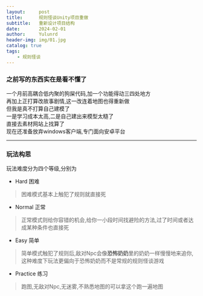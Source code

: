 ```yaml
---
layout:     post
title:      规则怪谈Unity项目重做
subtitle:   重新设计项目结构
date:       2024-02-01
author:     Yulunrd
header-img: img/01.jpg
catalog: true
tags:
    - 规则怪谈
---
```



### 之前写的东西实在是看不懂了
一个月前高耦合低内聚的狗屎代码,加一个功能得动三四处地方  
再加上正打算改故事剧情,这一改连着地图也得重新做  
但我是真不打算自己建模了  
一是学习成本太高,二是自己建出来模型太糙了  
直接去素材网站上找算了  
现在还准备放弃windows客户端,专门面向安卓平台 
 *** 
### 玩法构思  
  玩法难度分为四个等级,分别为  
* Hard     困难  
> 困难模式基本上触犯了规则就直接死
* Normal   正常  
> 正常模式则给你容错的机会,给你一小段时间找避险的方法,过了时间或者达成某种条件也直接死  
* Easy     简单  
> 简单模式触犯了规则后,敌对Npc会像**恐怖奶奶**里的奶奶一样慢慢地来追你,这种难度下玩法更偏向于恐怖奶奶而不是常规的规则怪谈游戏
* Practice 练习
> 跑图,无敌对Npc,无迷雾,不熟悉地图的可以拿这个跑一遍地图


  
